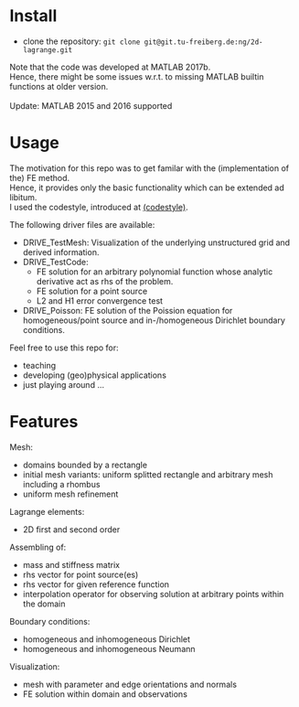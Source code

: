 # Install

- clone the repository: `git clone git@git.tu-freiberg.de:ng/2d-lagrange.git`

Note that the code was developed at MATLAB 2017b.
<br/>
Hence, there might be some issues w.r.t. to missing MATLAB builtin functions at older version.
<br/>
<br/>
Update: MATLAB 2015 and 2016 supported

# Usage

The motivation for this repo was to get familar with the (implementation of the) FE method.
<br/>
Hence, it provides only the basic functionality which can be extended ad libitum.
<br/>
I used the codestyle, introduced at [(codestyle)](https://git.tu-freiberg.de/ng/toolbox/blob/master/template/codeStyleTemplate.m).

The following driver files are available:
- DRIVE_TestMesh: Visualization of the underlying unstructured grid and derived information.
- DRIVE_TestCode: 
    - FE solution for an arbitrary polynomial function whose analytic derivative act as rhs of the problem.
    - FE solution for a point source
    - L2 and H1 error convergence test
- DRIVE_Poisson: FE solution of the Poission equation for homogeneous/point source and in-/homogeneous Dirichlet boundary conditions.

Feel free to use this repo for:
- teaching
- developing (geo)physical applications
- just playing around ... 

# Features

Mesh:
- domains bounded by a rectangle
- initial mesh variants: uniform splitted rectangle and arbitrary mesh including a rhombus
- uniform mesh refinement

Lagrange elements:
- 2D first and second order

Assembling of:
- mass and stiffness matrix
- rhs vector for point source(es)
- rhs vector for given reference function
- interpolation operator for observing solution at arbitrary points within the domain

Boundary conditions:
- homogeneous and inhomogeneous Dirichlet
- homogeneous and inhomogeneous Neumann

Visualization:
- mesh with parameter and edge orientations and normals
- FE solution within domain and observations